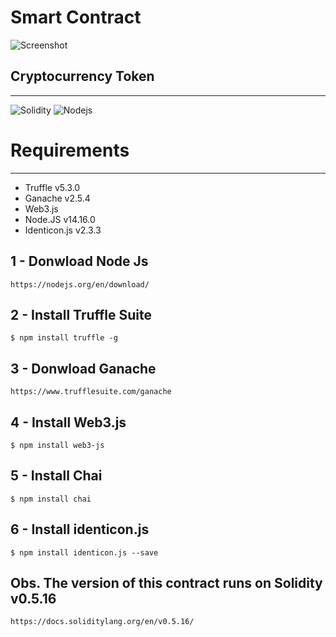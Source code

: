 # Smart Contract

![Screenshot]()

## Cryptocurrency Token
------
![Solidity](https://img.shields.io/badge/-Solidity-363636?style=flat-square&logo=Solidity)
![Nodejs](https://img.shields.io/badge/-Nodejs-339933?style=flat-square&logo=Node.js&logoColor=white)

# Requirements 
-----------------
* Truffle v5.3.0 
* Ganache v2.5.4
* Web3.js
* Node.JS v14.16.0
* Identicon.js v2.3.3

1 - Donwload Node Js
---------
```
https://nodejs.org/en/download/
```

2 - Install Truffle Suite
---------
```
$ npm install truffle -g
```

3 - Donwload Ganache
-------------
```
https://www.trufflesuite.com/ganache
```

4 - Install Web3.js
------------
```
$ npm install web3-js
```

5 - Install Chai 
--------------
```
$ npm install chai
```

6 - Install identicon.js
--------------
```
$ npm install identicon.js --save
```

Obs. The version of this contract runs on Solidity v0.5.16
------------------------
```
https://docs.soliditylang.org/en/v0.5.16/
```



